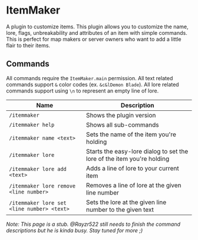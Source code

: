 # ItemMaker
A plugin to customize items. This plugin allows you to customize the name, lore, flags, unbreakability and attributes of an item with simple commands. This is perfect for map makers or server owners who want to add a little flair to their items.

## Commands
All commands require the `ItemMaker.main` permission. All text related commands support `&` color codes (ex. `&c&lDemon Blade`). All lore related commands support using `\n` to represent an empty line of lore.

Name | Description
---- | -----------
`/itemmaker` | Shows the plugin version
`/itemmaker help` | Shows all sub-commands
`/itemmaker name <text>` | Sets the name of the item you're holding
`/itemmaker lore` | Starts the easy-lore dialog to set the lore of the item you're holding
`/itemmaker lore add <text>` | Adds a line of lore to your current item
`/itemmaker lore remove <line number>` | Removes a line of lore at the given line number
`/itemmaker lore set <line number> <text>` | Sets the lore at the given line number to the given text

*Note: This page is a stub. @Rayzr522 still needs to finish the command descriptions but he is kinda busy. Stay tuned for more ;)*
